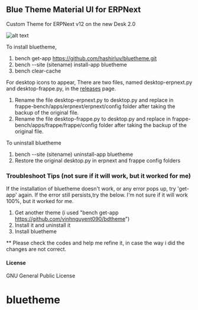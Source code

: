 ## Blue Theme Material UI for ERPNext

Custom Theme for ERPNext v12 on the new Desk 2.0

![alt text](https://discuss.erpnext.com/uploads/default/original/3X/c/f/cfb27faec381f31a05a4daadfda1361682af1804.png)

To install bluetheme,

1. bench get-app https://github.com/hashirluv/bluetheme.git
2. bench --site (sitename) install-app bluetheme
3. bench clear-cache

For desktop icons to appear,
There are two files, named desktop-erpnext.py and desktop-frappe.py, in the <a href="https://github.com/hashirluv/bluetheme/releases"> releases</a> page. 
1. Rename the file desktop-erpnext.py to desktop.py and replace in frappe-bench/apps/erpnext/erpnext/config folder after taking the backup of the original file.
2. Rename the file desktop-frappe.py to desktop.py and replace in frappe-bench/apps/frappe/frappe/config folder after taking the backup of the original file.


To uninstall bluetheme

1. bench --site (sitename) uninstall-app bluetheme
2. Restore the original desktop.py in erpnext and frappe config folders


### Troubleshoot Tips (not sure if it will work, but it worked for me)
If the installation of bluetheme doesn't work, or any error pops up, try 'get-app' again. If the error still persists,try the below. I'm not sure if it will work 100%, but it worked for me. 

1. Get another theme (i used "bench get-app https://github.com/vinhnguyent090/bdtheme")
2. Install it and uninstall it
3. Install bluetheme

** Please check the codes and help me refine it, in case the way i did the changes are not correct.

#### License

GNU General Public License
# bluetheme
